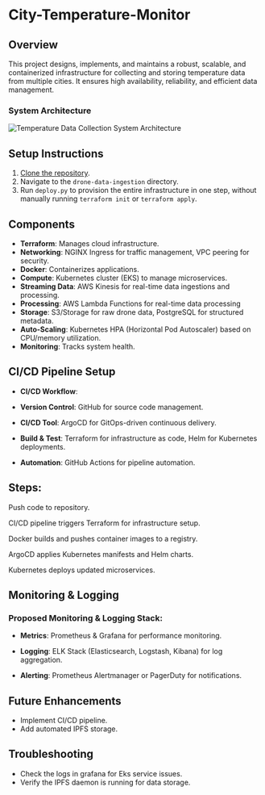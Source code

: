 # City-Temperature-Monitor

## Overview
This project designs, implements, and maintains a robust, scalable, and containerized infrastructure for collecting and storing temperature data from multiple cities. It ensures high availability, reliability, and efficient data management.

### System Architecture

![Temperature Data Collection System Architecture](https://raw.githubusercontent.com/Emmylong1/City-Temperature-Monitor/maintemperature-architecture.svg)


## Setup Instructions
1. [Clone the repository](https://github.com/Emmylong1/Drone-Data/tree/emmydev).
2. Navigate to the `drone-data-ingestion` directory.
3. Run `deploy.py` to provision the entire infrastructure in one step, without manually running `terraform init` or `terraform apply`.

## Components
- **Terraform**: Manages cloud infrastructure.
- **Networking**: NGINX Ingress for traffic management, VPC peering for security.
- **Docker**: Containerizes applications.
- **Compute**: Kubernetes cluster (EKS) to manage microservices.
- **Streaming Data**: AWS Kinesis for real-time data ingestions and processing.
- **Processing**: AWS Lambda Functions for real-time data processing
- **Storage**: S3/Storage for raw drone data, PostgreSQL for structured metadata.
- **Auto-Scaling**: Kubernetes HPA (Horizontal Pod Autoscaler) based on CPU/memory utilization.
- **Monitoring**: Tracks system health.

## CI/CD Pipeline Setup

- **CI/CD Workflow**:

- **Version Control**: GitHub for source code management.

- **CI/CD Tool**: ArgoCD for GitOps-driven continuous delivery.

- **Build & Test**: Terraform for infrastructure as code, Helm for Kubernetes deployments.

- **Automation**: GitHub Actions for pipeline automation.

## Steps:

Push code to repository.

CI/CD pipeline triggers Terraform for infrastructure setup.

Docker builds and pushes container images to a registry.

ArgoCD applies Kubernetes manifests and Helm charts.

Kubernetes deploys updated microservices.

## Monitoring & Logging

### Proposed Monitoring & Logging Stack:

- **Metrics**: Prometheus & Grafana for performance monitoring.

- **Logging**: ELK Stack (Elasticsearch, Logstash, Kibana) for log aggregation.

- **Alerting**: Prometheus Alertmanager or PagerDuty for notifications.

## Future Enhancements
- Implement CI/CD pipeline.
- Add automated IPFS storage.

## Troubleshooting
- Check the logs in grafana for Eks service issues.
- Verify the IPFS daemon is running for data storage.



